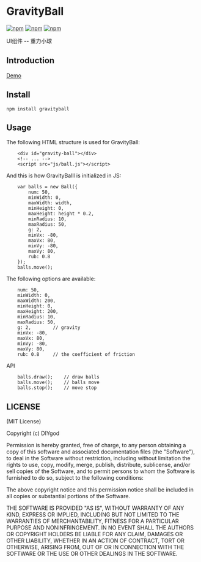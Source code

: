 # GravityBall

[![npm](https://img.shields.io/npm/v/gravityball.svg?style=flat-square)](https://www.npmjs.com/package/gravityball)
[![npm](https://img.shields.io/npm/l/gravityball.svg?style=flat-square)](https://www.npmjs.com/package/gravityball)
[![npm](https://img.shields.io/npm/dt/gravityball.svg?style=flat-square)](https://www.npmjs.com/package/gravityball)

UI组件 -- 重力小球

## Introduction

[Demo](https://www.anotherhome.net/file/balls/)

## Install

```
npm install gravityball
```

## Usage

The following HTML structure is used for GravityBall:

```
    <div id="gravity-ball"></div>
    <!-- ... -->
    <script src="js/ball.js"></script>
```

And this is how GravityBalll is initialized in JS:

```
    var balls = new Ball({
        num: 50,
        minWidth: 0,
        maxWidth: width,
        minHeight: 0,
        maxHeight: height * 0.2,
        minRadius: 10,
        maxRadius: 50,
        g: 2,
        minVx: -80,
        maxVx: 80,
        minVy: -80,
        maxVy: 80,
        rub: 0.8
    });
    balls.move();
```

The following options are available:

```
    num: 50,
    minWidth: 0,
    maxWidth: 200,
    minHeight: 0,
    maxHeight: 200,
    minRadius: 10,
    maxRadius: 50,
    g: 2,        // gravity
    minVx: -80,
    maxVx: 80,
    minVy: -80,
    maxVy: 80,
    rub: 0.8     // the coefficient of friction
```

API

```
    balls.draw();    // draw balls
    balls.move();    // balls move
    balls.stop();    // move stop
```

## LICENSE

(MIT License)

Copyright (c) DIYgod

Permission is hereby granted, free of charge, to any person obtaining a copy of this software and associated documentation files (the "Software"), to deal in the Software without restriction, including without limitation the rights to use, copy, modify, merge, publish, distribute, sublicense, and/or sell copies of the Software, and to permit persons to whom the Software is furnished to do so, subject to the following conditions:

The above copyright notice and this permission notice shall be included in all copies or substantial portions of the Software.

THE SOFTWARE IS PROVIDED "AS IS", WITHOUT WARRANTY OF ANY KIND, EXPRESS OR IMPLIED, INCLUDING BUT NOT LIMITED TO THE WARRANTIES OF MERCHANTABILITY, FITNESS FOR A PARTICULAR PURPOSE AND NONINFRINGEMENT. IN NO EVENT SHALL THE AUTHORS OR COPYRIGHT HOLDERS BE LIABLE FOR ANY CLAIM, DAMAGES OR OTHER LIABILITY, WHETHER IN AN ACTION OF CONTRACT, TORT OR OTHERWISE, ARISING FROM, OUT OF OR IN CONNECTION WITH THE SOFTWARE OR THE USE OR OTHER DEALINGS IN THE SOFTWARE.